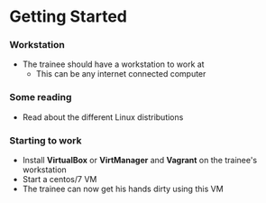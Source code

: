# Getting Started

### Workstation

- The trainee should have a workstation to work at
  - This can be any internet connected computer

### Some reading
- Read about the different Linux distributions

### Starting to work
- Install **VirtualBox** or **VirtManager** and **Vagrant** on the trainee's workstation
- Start a centos/7 VM 
- The trainee can now get his hands dirty using this VM